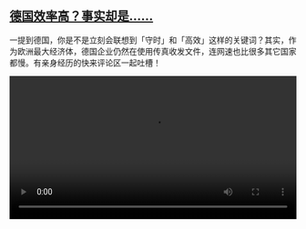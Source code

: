 <!--1676191625000-->
[德国效率高？事实却是……](https://www.dw.com/zh/%E5%BE%B7%E5%9B%BD%E6%95%88%E7%8E%87%E9%AB%98%EF%BC%9F%E4%BA%8B%E5%AE%9E%E5%8D%B4%E6%98%AF%E2%80%A6%E2%80%A6/a-64646927)
------

<p>一提到德国，你是不是立刻会联想到「守时」和「高效」这样的关键词？其实，作为欧洲最大经济体，德国企业仍然在使用传真收发文件，连网速也比很多其它国家都慢。有亲身经历的快来评论区一起吐槽！</small></p><video src="https://tvdownloaddw-a.akamaihd.net/dwtv_video/flv/vdt_zh/2023/bchi230208_001_slowgermany_01r_AVC_1280x720.mp4" controls style="width:100%"></video>
